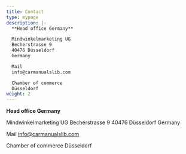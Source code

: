 ```yaml
---
title: Contact
type: mypage
description: |-
  **Head office Germany**

  Mindwinkelmarketing UG
  Becherstrasse 9
  40476 Düsseldorf
  Germany

  Mail
  info@carmanualslib.com

  Chamber of commerce 
  Düsseldorf
weight: 2
---
```


**Head office Germany**

Mindwinkelmarketing UG
Becherstrasse 9
40476 Düsseldorf
Germany

Mail
info@carmanualslib.com

Chamber of commerce 
Düsseldorf